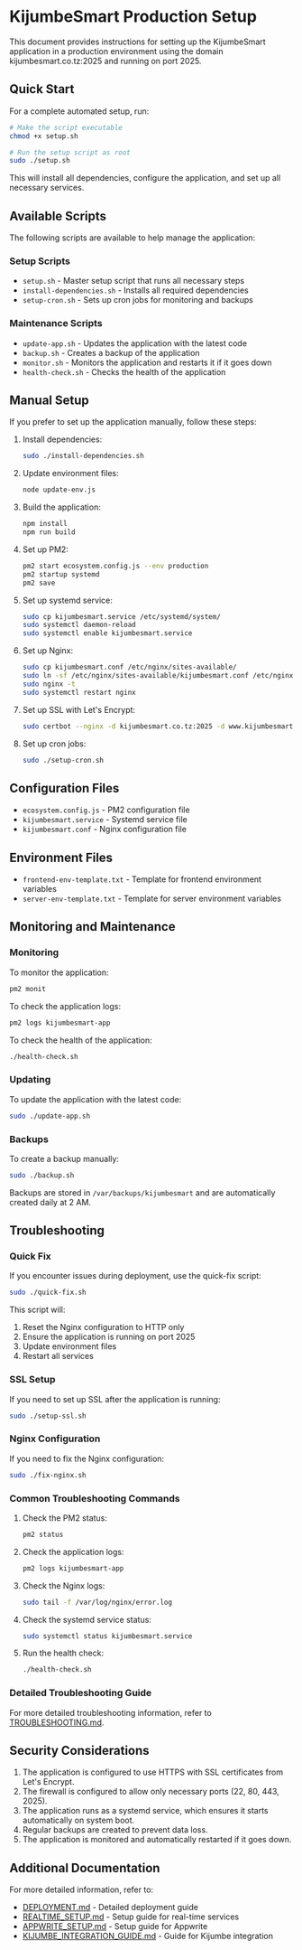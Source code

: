 # KijumbeSmart Production Setup

This document provides instructions for setting up the KijumbeSmart application in a production environment using the domain kijumbesmart.co.tz:2025 and running on port 2025.

## Quick Start

For a complete automated setup, run:

```bash
# Make the script executable
chmod +x setup.sh

# Run the setup script as root
sudo ./setup.sh
```

This will install all dependencies, configure the application, and set up all necessary services.

## Available Scripts

The following scripts are available to help manage the application:

### Setup Scripts

- `setup.sh` - Master setup script that runs all necessary steps
- `install-dependencies.sh` - Installs all required dependencies
- `setup-cron.sh` - Sets up cron jobs for monitoring and backups

### Maintenance Scripts

- `update-app.sh` - Updates the application with the latest code
- `backup.sh` - Creates a backup of the application
- `monitor.sh` - Monitors the application and restarts it if it goes down
- `health-check.sh` - Checks the health of the application

## Manual Setup

If you prefer to set up the application manually, follow these steps:

1. Install dependencies:
   ```bash
   sudo ./install-dependencies.sh
   ```

2. Update environment files:
   ```bash
   node update-env.js
   ```

3. Build the application:
   ```bash
   npm install
   npm run build
   ```

4. Set up PM2:
   ```bash
   pm2 start ecosystem.config.js --env production
   pm2 startup systemd
   pm2 save
   ```

5. Set up systemd service:
   ```bash
   sudo cp kijumbesmart.service /etc/systemd/system/
   sudo systemctl daemon-reload
   sudo systemctl enable kijumbesmart.service
   ```

6. Set up Nginx:
   ```bash
   sudo cp kijumbesmart.conf /etc/nginx/sites-available/
   sudo ln -sf /etc/nginx/sites-available/kijumbesmart.conf /etc/nginx/sites-enabled/
   sudo nginx -t
   sudo systemctl restart nginx
   ```

7. Set up SSL with Let's Encrypt:
   ```bash
   sudo certbot --nginx -d kijumbesmart.co.tz:2025 -d www.kijumbesmart.co.tz:2025
   ```

8. Set up cron jobs:
   ```bash
   sudo ./setup-cron.sh
   ```

## Configuration Files

- `ecosystem.config.js` - PM2 configuration file
- `kijumbesmart.service` - Systemd service file
- `kijumbesmart.conf` - Nginx configuration file

## Environment Files

- `frontend-env-template.txt` - Template for frontend environment variables
- `server-env-template.txt` - Template for server environment variables

## Monitoring and Maintenance

### Monitoring

To monitor the application:

```bash
pm2 monit
```

To check the application logs:

```bash
pm2 logs kijumbesmart-app
```

To check the health of the application:

```bash
./health-check.sh
```

### Updating

To update the application with the latest code:

```bash
sudo ./update-app.sh
```

### Backups

To create a backup manually:

```bash
sudo ./backup.sh
```

Backups are stored in `/var/backups/kijumbesmart` and are automatically created daily at 2 AM.

## Troubleshooting

### Quick Fix

If you encounter issues during deployment, use the quick-fix script:

```bash
sudo ./quick-fix.sh
```

This script will:
1. Reset the Nginx configuration to HTTP only
2. Ensure the application is running on port 2025
3. Update environment files
4. Restart all services

### SSL Setup

If you need to set up SSL after the application is running:

```bash
sudo ./setup-ssl.sh
```

### Nginx Configuration

If you need to fix the Nginx configuration:

```bash
sudo ./fix-nginx.sh
```

### Common Troubleshooting Commands

1. Check the PM2 status:
   ```bash
   pm2 status
   ```

2. Check the application logs:
   ```bash
   pm2 logs kijumbesmart-app
   ```

3. Check the Nginx logs:
   ```bash
   sudo tail -f /var/log/nginx/error.log
   ```

4. Check the systemd service status:
   ```bash
   sudo systemctl status kijumbesmart.service
   ```

5. Run the health check:
   ```bash
   ./health-check.sh
   ```

### Detailed Troubleshooting Guide

For more detailed troubleshooting information, refer to [TROUBLESHOOTING.md](TROUBLESHOOTING.md).

## Security Considerations

1. The application is configured to use HTTPS with SSL certificates from Let's Encrypt.
2. The firewall is configured to allow only necessary ports (22, 80, 443, 2025).
3. The application runs as a systemd service, which ensures it starts automatically on system boot.
4. Regular backups are created to prevent data loss.
5. The application is monitored and automatically restarted if it goes down.

## Additional Documentation

For more detailed information, refer to:

- [DEPLOYMENT.md](DEPLOYMENT.md) - Detailed deployment guide
- [REALTIME_SETUP.md](REALTIME_SETUP.md) - Setup guide for real-time services
- [APPWRITE_SETUP.md](APPWRITE_SETUP.md) - Setup guide for Appwrite
- [KIJUMBE_INTEGRATION_GUIDE.md](KIJUMBE_INTEGRATION_GUIDE.md) - Guide for Kijumbe integration
